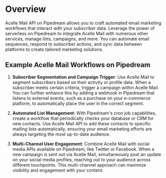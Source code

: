 # Overview

Acelle Mail API on Pipedream allows you to craft automated email marketing workflows that interact with your subscriber data. Leverage the power of serverless on Pipedream to integrate Acelle Mail with numerous other services, manage lists, campaigns, and more. You can automate email sequences, respond to subscriber actions, and sync data between platforms to create tailored marketing solutions.

## Example Acelle Mail Workflows on Pipedream

1. **Subscriber Segmentation and Campaign Trigger**: Use Acelle Mail to segment subscribers based on their activity or profile data. When a subscriber meets certain criteria, trigger a campaign within Acelle Mail. You can further enhance this by adding a webhook in Pipedream that listens to external events, such as a purchase on your e-commerce platform, to automatically place the user in the correct segment.

2. **Automated List Management**: With Pipedream's cron job capabilities, create a workflow that periodically checks your database or CRM for new contacts. Use Acelle Mail API to add these contacts to specific mailing lists automatically, ensuring your email marketing efforts are always targeting the most up-to-date audience.

3. **Multi-Channel User Engagement**: Combine Acelle Mail with social media APIs available on Pipedream, like Twitter or Facebook. When a new campaign is sent out via Acelle Mail, simultaneously post an update on your social media profiles, reaching out to your audience across different touchpoints. This multi-channel approach can maximize visibility and engagement with your content.
